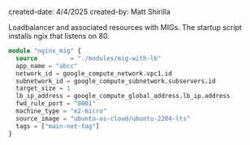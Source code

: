 created-date: 4/4/2025
created-by: Matt Shirilla

Loadbalancer and associated resources with MIGs.
The startup script installs ngix that listens on 80.



```tf
module "nginx_mig" {
  source         = "./modules/mig-with-lb"
  app_name = "abcc"
  network_id = google_compute_network.vpc1.id
  subnetwork_id = google_compute_subnetwork.subservers.id
  target_size = 1
  lb_ip_address = google_compute_global_address.lb_ip.address
  fwd_rule_port = "8001"
  machine_type = "e2-micro"
  source_image = "ubuntu-os-cloud/ubuntu-2204-lts"
  tags = ["main-net-tag"]
}
```
